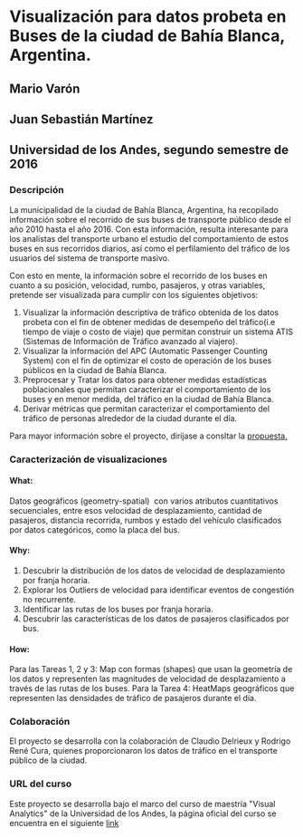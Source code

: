 # Visualización para datos probeta en Buses de la ciudad de Bahía Blanca, Argentina.
## Mario Varón
## Juan Sebastián Martínez
## Universidad de los Andes, segundo semestre de 2016

### Descripción
La municipalidad de la ciudad de Bahía Blanca, Argentina, ha recopilado información sobre el recorrido de sus buses de transporte público desde el año 2010 hasta el año 2016. Con esta información, resulta interesante para los analistas del transporte urbano el estudio del comportamiento de estos buses en sus recorridos diarios, así como el perfilamiento del tráfico de los usuarios del sistema de transporte masivo.

Con esto en mente, la información sobre el recorrido de los buses en cuanto a su posición, velocidad, rumbo, pasajeros, y otras variables, pretende ser visualizada para cumplir con los siguientes objetivos:

1. Visualizar la información descriptiva de tráfico obtenida de los datos probeta con el fin de obtener medidas de desempeño del tráfico(i.e tiempo de viaje o costo de viaje) que permitan construir un sistema ATIS (Sistemas de Información de Tráfico avanzado al viajero).
2. Visualizar la información del APC  (Automatic Passenger Counting System) con el fin de optimizar el costo de operación de los buses públicos en la ciudad de Bahía Blanca.
3. Preprocesar y Tratar los datos para obtener medidas estadísticas poblacionales que permitan caracterizar el comportamiento de los buses y en menor medida, del tráfico en la ciudad de Bahía Blanca.
4. Derivar métricas que permitan caracterizar el comportamiento del tráfico de personas alrededor de la ciudad durante el día.

Para mayor información sobre el proyecto, diríjase a consltar la [propuesta.](https://github.com/JuanSMartinez/Visual_Analytics_201620/tree/master/Documentos)

### Caracterización de visualizaciones

#### What:

Datos geográficos (geometry-spatial)  con varios atributos cuantitativos secuenciales, entre esos velocidad de desplazamiento, cantidad de pasajeros, distancia recorrida, rumbos y estado del vehículo clasificados por datos categóricos, como la placa del bus.  

#### Why:

1.	Descubrir la distribución de los datos de velocidad de desplazamiento por franja horaria.
2.	Explorar los Outliers de velocidad para identificar eventos de congestión no recurrente.
3.	Identificar las rutas de los buses por franja horaria.
4.	Descubrir las características de los datos de pasajeros clasificados por bus.

#### How:

Para las Tareas 1, 2 y 3: Map con formas (shapes) que usan la geometría de los datos y representen las magnitudes de velocidad de desplazamiento a través de las rutas de los buses.
Para la Tarea 4: HeatMaps geográficos que representen las densidades de tráfico de pasajeros durante el día.

### Colaboración
El proyecto se desarrolla con la colaboración de Claudio Delrieux y Rodrigo René Cura, quienes proporcionaron los datos de tráfico en el transporte público de la ciudad.

### URL del curso

Este proyecto se desarrolla bajo el marco del curso de maestría "Visual Analytics" de la Universidad de los Andes, la página oficial del curso se encuentra en el siguiente [link](http://johnguerra.co/classes/isis_4822_fall_2016/)
